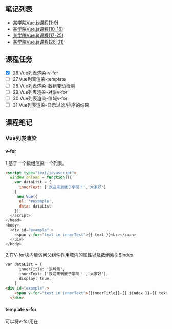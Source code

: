 ## 笔记列表
* [某学院Vue.js课程(1-9)](https://github.com/honglyan/demo/blob/master/Vue.js/vuejs1.0-advance-doc-1.md)  
* [某学院Vue.js课程(10-16)](https://github.com/honglyan/demo/blob/master/Vue.js/vuejs1.0-advance-doc-2.md)  
* [某学院Vue.js课程(17-25)](https://github.com/honglyan/demo/blob/master/Vue.js/vuejs1.0-advance-doc-3.md)
* [某学院Vue.js课程(26-31)](https://github.com/honglyan/demo/blob/master/Vue.js/vuejs1.0-advance-doc-4.md)


## 课程任务
- [x] 26.Vue列表渲染-v-for
- [ ] 27.Vue列表渲染-template
- [ ] 28.Vue列表渲染-数组变动检测
- [ ] 29.Vue列表渲染-对象v-for
- [ ] 30.Vue列表渲染-值域v-for
- [ ] 31.Vue列表渲染-显示过滤/排序的结果

## 课程笔记  
### Vue列表渲染
#### v-for  
1.基于一个数组渲染一个列表。  
```html
<script type="text/javascript">
  window.onload = function(){
    var dataList = {
      innerText: ['欢迎来到麦子学院！','大家好']
    }
     new Vue({
      el: '#example',
      data: dataList
    });
  </script>
</head>
<body>
  <div id="example" >
    <span v-for="text in innerText">{{ text }}<br></span>
  </div>
</body>
```  
2.在V-for块内能访问父组件作用域内的属性以及数组索引$index.  
```html
var dataList = {
      innerTitle: '洪玲燕',
      innerText: ['欢迎来到麦子学院！','大家好'],
      display: true,
    }
<div id="example" >
    <span v-for="text in innerText">{{innerTitle}}-{{ $index }}-{{ text }}<br></span>
  </div>
```

#### template v-for  
可以将v-for用在<template>标签上，以渲染一个包含多个元素的块。  
  ```html
  <template v-for="text in innerText">
       <h5>name:{{innerTitle}}</h5>
      <h6>no：{{ $index }}</h6>
      <h4>brief: {{ text }}</h4>
    </template>
  ```

